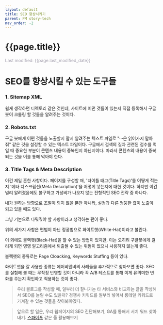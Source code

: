 ```yaml
---
layout: default
title: SEO 향상시키기
parent: PM story-tech
nav_order: -2
---
```

# {{page.title}}
<span style = "color: #A39FAD">Last modified: {{page.last_modified_date}}</span>

# SEO를 향상시킬 수 있는 도구들
### 1. Sitemap XML
쉽게 생각하면 디렉토리 같은 것인데, 사이트에 어떤 것들이 있는지 직접 등록해서 구글 봇이 크롤링 할 것들을 알려주는 것이다.

### 2. Robots.txt
구글 봇에게 어떤 것들을 노출할지 말지 알려주는 텍스트 파일로 "···은 읽어가지 말아줘" 같은 것을 설정할 수 있는 텍스트 파일이다. 구글에서 검색의 질과 관련된 점수를 먹일 때 중요한 부분이 콘텐츠 내용이 중복인지 아닌지이다. 따라서 콘텐츠의 내용이 중복되는 것을 이를 통해 막아야 한다.

### 3. Title Tags & Meta Description
이건 제일 흔한 사항이다. 페이지를 구성할 때, '타이틀 태그(Title Tags)'를 어떻게 적는지 '메타 디스크립션(Meta Description)'을 어떻게 넣는지에 대한 것이다. 하지만 이건 널리 알려졌음에도 불구하고 가성비가 나오지 않는 전형적인 SEO 전략 중 하나다. 

내가 원하는 방향으로 조절이 되지 않을 뿐만 아니라, 설정과 다른 엉뚱한 값이 노출이 되고 있을 때도 있다.

그냥 기본으로 다뤄줘야 할 사항이라고 생각하는 편이 좋다.

위의 세가지 사항은 편법이 아닌 정공법으로 화이트햇(White-Hat)이라고 불린다.

이 외에도 블랙햇(Black-Hat)을 할 수 있는 방법이 있지만, 이는 오히려 구글봇에게 걸리게 되면 영영 알고리즘에서 퇴출될 수 있는 위험이 있으니 사용하지 않는게 좋다.

블랙햇의 종류로는 Page Cloacking, Keywords Stuffing 등이 있다.

화이트햇을 잘 사용한 종류는 에어비앤비의 사례들을 추가적으로 찾아보면 좋다.
SEO를 실험해 볼 때는 무작정 반영할 것이 아니라 꼭 A/B 테스트를 통해 이게 유의미한 변화를 주는지 확인하고 적용하는 것이 좋다.

> 우리 블로그를 작성할 때, 일부러 더 잘나가는 타 서비스와 비교하는 글을 작성해서 SEO를 늘릴 수도 있을까? 경쟁사 키워드를 일부러 넣어서 롱테일 키워드로 가져갈 수 있는 것들을 찾아봐야겠다.

> 앞으로 할 일은, 우리 웹페이지의 SEO 진단해보기, GA를 통해서 서치 워드 찾아내기. [스파이푸](https://www.spyfu.com/) 같은 툴 활용해보기
